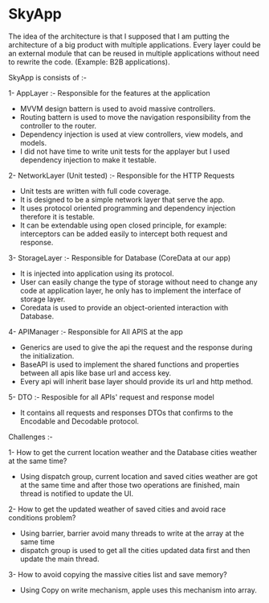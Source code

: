 # SkyApp

The idea of the architecture is that I supposed that I am putting the architecture of a big product with multiple applications. 
Every layer could be an external module that can be reused in multiple applications without need to rewrite the code. (Example: B2B applications).

SkyApp is consists of :-

1-	AppLayer :- Responsible for the features at the application
-	MVVM design battern is used to avoid massive controllers.
-	Routing battern is used to move the navigation responsibility from the controller to the router.
-	Dependency injection is used at view controllers, view models, and models.
-	I did not have time to write unit tests for the applayer but I used dependency injection to make it testable.


2-	NetworkLayer (Unit tested) :- Responsible for the HTTP Requests
- Unit tests are written with full code coverage.                                                                      
-	It is designed to be a simple network layer that serve the app.
-	It uses protocol oriented programming and dependency injection therefore it is testable.
-	It can be extendable using open closed principle, for example: interceptors can be added easily to intercept both request and response.


3-	StorageLayer :- Responsible for Database (CoreData at our app)
- It is injected into application using its protocol.
-	User can easily change the type of storage without need to change any code at application layer, he only has to implement    the interface of storage layer.
- Coredata is used to provide an object-oriented interaction with Database.


4-	APIManager :- Responsible for All APIS at the app
-	Generics are used to give the api the request and the response during the initialization.
-	BaseAPI is used to implement the shared functions and properties between all apis like base url and access key.
-	Every api will inherit base layer should provide its url and http method.


5-	DTO :- Resposible for all APIs' request and response model
-	 It contains all requests and responses DTOs that confirms to the Encodable and Decodable protocol.


Challenges :-

1-	How to get the current location weather and the Database cities weather at the same time?
-	Using dispatch group, current location and saved cities weather are got at the same time and after those two operations are  finished, main thread is notified to update the UI.

2-	How to get the updated weather of saved cities and avoid race conditions problem?
-	Using barrier, barrier avoid many threads to write at the array at the same time
-	dispatch group is used to get all the cities updated data first and then update the main thread.

3-	How to avoid copying the massive cities list and save memory? 
-	Using Copy on write mechanism, apple uses this mechanism into array. 
 



